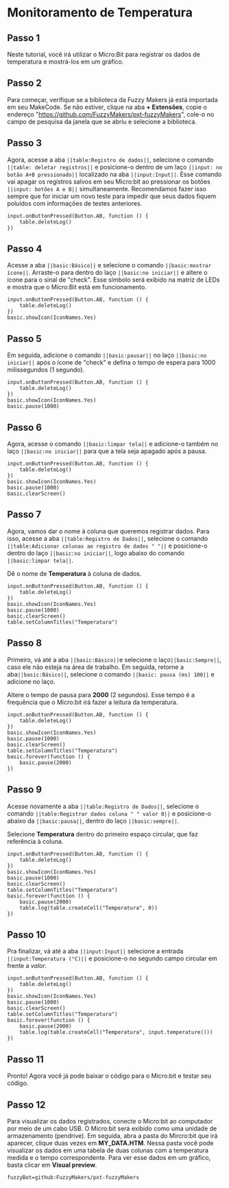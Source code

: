 # Monitoramento de Temperatura

## Passo 1 
Neste tutorial, você irá utilizar o Micro:Bit para registrar os dados de temperatura
e mostrá-los em um gráfico.

## Passo 2
Para começar, verifique se a biblioteca da Fuzzy Makers já está importada em seu MakeCode.
Se não estiver, clique na aba **+ Extensões**, copie o endereço "https://github.com/FuzzyMakers/pxt-fuzzyMakers",
cole-o no campo de pesquisa da janela que se abriu e selecione a biblioteca.

## Passo 3
Agora, acesse a aba ``||table:Registro de dados||``, selecione o comando ``||table: deletar registros||`` e
posicione-o dentro de um laço ``||input: no botão A+B pressionado||`` localizado na aba ``||input:Input||``. Esse comando vai apagar os registros salvos em seu Micro:bit ao pressionar os botões ``||input: botões A e B||`` simultaneamente. 
Recomendamos fazer isso sempre que for iniciar um novo teste para impedir que seus dados fiquem poluídos com informações de testes anteriores.

```blocks
input.onButtonPressed(Button.AB, function () {
    table.deleteLog()
})
```

## Passo 4
Acesse a aba ``||basic:Básico||`` e selecione o comando ``||basic:mostrar ícone||``.
Arraste-o para dentro do laço ``||basic:no iniciar||`` e altere o ícone para o sinal de "check".
Esse símbolo será exibido na matriz de LEDs e mostra que o Micro:Bit está em funcionamento.

```blocks
input.onButtonPressed(Button.AB, function () {
    table.deleteLog()
})
basic.showIcon(IconNames.Yes)
```

## Passo 5
Em seguida, adicione o comando ``||basic:pausar||`` no laço ``||basic:no iniciar||`` após o ícone de "check" e
defina o tempo de espera para 1000 milissegundos (1 segundo).

```blocks
input.onButtonPressed(Button.AB, function () {
    table.deleteLog()
})
basic.showIcon(IconNames.Yes)
basic.pause(1000)
```

## Passo 6
Agora, acesse o comando ``||basic:limpar tela||`` e adicione-o também no laço ``||basic:no iniciar||`` para
que a tela seja apagado após a pausa.

```blocks
input.onButtonPressed(Button.AB, function () {
    table.deleteLog()
})
basic.showIcon(IconNames.Yes)
basic.pause(1000)
basic.clearScreen()
```

## Passo 7
Agora, vamos dar o nome à coluna que queremos registrar dados. Para isso, acesse a aba
``||table:Registro de Dados||``, selecione o comando ``||table:Adicionar colunas ao registro de dados " "||`` e posicione-o dentro do laço ``||basic:no iniciar||``, logo abaixo do comando ``||basic:limpar tela||``.

Dê o nome de **Temperatura** à coluna de dados.

```blocks
input.onButtonPressed(Button.AB, function () {
    table.deleteLog()
})
basic.showIcon(IconNames.Yes)
basic.pause(1000)
basic.clearScreen()
table.setColumnTitles("Temperatura")
```

## Passo 8
Primeiro, vá até a aba ``||basic:Básico||``e selecione o laço``||basic:Sempre||``, caso ele
não esteja na área de trabalho. Em seguida, retorne a aba``||basic:Básico||``, selecione o 
comando ``||basic: pausa (ms) 100||`` e adicione no laço. 

Altere o tempo de pausa para **2000** (2 segundos). Esse tempo é a frequência que o 
Micro:bit irá fazer a leitura da temperatura. 

```blocks
input.onButtonPressed(Button.AB, function () {
    table.deleteLog()
})
basic.showIcon(IconNames.Yes)
basic.pause(1000)
basic.clearScreen()
table.setColumnTitles("Temperatura")
basic.forever(function () {
    basic.pause(2000)
})
```
## Passo 9
Acesse novamente a aba ``||table:Registro de Dados||``, selecione o comando 
``||table:Registrar dados coluna " " valor 0||`` e posicione-o abaixo da ``||basic:pausa||``, 
dentro do laço ``||basic:sempre||``.

Selecione **Temperatura** dentro do primeiro espaço circular, que faz referência à coluna. 

```blocks
input.onButtonPressed(Button.AB, function () {
    table.deleteLog()
})
basic.showIcon(IconNames.Yes)
basic.pause(1000)
basic.clearScreen()
table.setColumnTitles("Temperatura")
basic.forever(function () {
    basic.pause(2000)
    table.log(table.createCell("Temperatura", 0))
})
```

## Passo 10
Pra finalizar, vá até a aba ``||input:Input||`` selecione a entrada ``||input:Temperatura (°C)||``
e posicione-o no segundo campo circular em frente a *valor*. 

```blocks
input.onButtonPressed(Button.AB, function () {
    table.deleteLog()
})
basic.showIcon(IconNames.Yes)
basic.pause(1000)
basic.clearScreen()
table.setColumnTitles("Temperatura")
basic.forever(function () {
    basic.pause(2000)
    table.log(table.createCell("Temperatura", input.temperature()))
})
```
## Passo 11
Pronto! Agora você já pode baixar o código para o Micro:bit e testar seu código.

## Passo 12
Para visualizar os dados registrados, conecte o Micro:bit ao computador por meio de um cabo USB. 
O Micro:bit será exibido como uma unidade de armazenamento (pendrive). Em seguida, abra a pasta 
do Mircro:bit que irá aparecer, clique duas vezes em **MY_DATA.HTM**. Nessa pasta você pode visualizar 
os dados em uma tabela de duas colunas com a temperatura medida e o tempo correspondente.
Para ver esse dados em um gráfico, basta clicar em **Visual preview**.

```package
fuzzyBot=github:FuzzyMakers/pxt-fuzzyMakers
```

